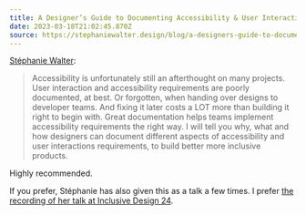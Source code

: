 ```yaml
---
title: A Designer’s Guide to Documenting Accessibility & User Interactions
date: 2023-03-18T21:02:45.870Z
source: https://stephaniewalter.design/blog/a-designers-guide-to-documenting-accessibility-user-interactions/
---
```

[Stéphanie Walter](https://stephaniewalter.design):

> Accessibility is unfortunately still an afterthought on many projects. User interaction and accessibility requirements are poorly documented, at best. Or forgotten, when handing over designs to developer teams. And fixing it later costs a LOT more than building it right to begin with. Great documentation helps teams implement accessibility requirements the right way. I will tell you why, what and how designers can document different aspects of accessibility and user interactions requirements, to build better more inclusive products.

Highly recommended.

If you prefer, Stéphanie has also given this as a talk a few times. I prefer [the recording of her talk at Inclusive Design 24](https://www.youtube.com/watch?v=eDCd-isluUY&list=PLn7dsvRdQEfHjluJsuzNto9PFhAsG3Hwb).